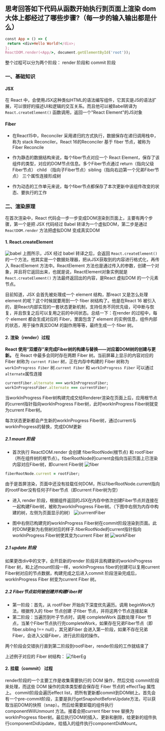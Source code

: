 ## 思考回答如下代码从函数开始执行到页面上渲染 dom 大体上都经过了哪些步骤?（每一步的输入输出都是什么）

``` ruby
const App = () => {
 return <div>Hello World!</div>;
};
ReactDOM.render(<App/>, document.getElementById('root'));
```

整个过程可以分为两个阶段： render 阶段和 commit 阶段

### 一、基础知识

#### JSX

在 React 中，会使用JSX这种类似HTML的语法编写组件，它其实是JS的语法扩展，可以很好的描述UI和逻辑的交互关系。而且他可以被Babel转译为 `React.createElement()` 函数调用，返回一个"React Element"的JS对象

#### Fiber

- 在React15中，Reconciler 采用递归的方式执行，数据保存在递归调用栈中，称为 stack Reconciler。React 16的Reconciler 基于 fiber 节点，被称为 Fiber Reconcile

- 作为静态的数据结构来说，每个fiber节点对应一个 React Element，保存了该组件的类型，对应的DOM节点信息。多个Fiber节点通过 return（指向父级Fiber节点） child （指向子Fiber节点）sibling（指向右边第一个兄弟Fiber节点） 三个属性连接形成树

- 作为动态的工作单元来说，每个fiber节点都保存了本次更新中该组件改变的状态、要执行的工作

### 二、渲染原理

在首次渲染中，React 代码会一步一步变成DOM渲染到页面上，主要有两个步骤，第一个是把 JSX 代码经过 Babel 转译为一个虚拟DOM，第二步是通过 `ReactDOM.render` 方法把虚拟DOM 变成真实DOM

#### 1. React.createElement

![babel](https://user-images.githubusercontent.com/58175836/185725610-439a2bd7-439b-4f21-9980-adaeba54164a.jpg)
上图所示，JSX 经过 babel 转译之后，会返回 `React.createElement()` 的一个方法，他其实是一个数据处理器，把从JSX获取到的内容进行格式化，再传入 ReactElement 方法中。ReactElement 方法也是通过传入的参数，创建一个对象，并且将它返回出来，也就是说，ReactElement对象实例就是 `React.createElement()` 方法最终返回出的内容，是React 虚拟DOM 的一个元素节点。

目前知道，JSX 会首先被处理成一个 element 结构，那react 又是怎么处理 element 的呢？这个时候就要用到一个 fiber 树结构了。他是在React 16 被引入的，是React内部实现的一套状态更新机制，支持任务不同优先级，可中断与恢复，并且恢复之后可以复用之前的中间状态。总结一下：在render 的过程中，每个 element 都会生成对应的 Fiber，里面包含了 element 的实例信息，组件内部的状态，用于操作真实DOM 的副作用等等，最终生成一个 fiber 树。

#### 2. 渲染（render）过程

**React 使用“双缓存”来完成Fiber树的构建与替换——对应着DOM树的创建与更新。**
在 React 中最多会同时存在两颗 Fiber 树。当前屏幕上显示的内容对应的 Fiber 树称为 `current Fiber` 树，正在内存中构建的 Fiber 树称为 `workInProgress Fiber` 树.`current Fiber` 和 `workInProgress Fiber` 可以通过 `alternate`属性连接

``` ruby
currentFiber.alternate === workInProgressFiber;
workInProgressFiber.alternate === currentFiber;
```

当workInProgress Fiber树构建完成交给Renderer渲染在页面上后，应用根节点的current指针指向workInProgress Fiber树，此时workInProgress Fiber树就变为current Fiber树。

每次状态更新都会产生新的workInProgress Fiber树，通过current与workInProgress的替换，完成DOM更新

##### 2.1 mount 阶段

- 首次执行 ReactDOM.render 会创建 fiberRootNode(根节点) 和 rootFiber（所在组件树的根节点）。fiberRootNode的current会指向当前页面上已渲染内容对应Fiber树，即current Fiber树
![fiber](https://user-images.githubusercontent.com/58175836/185725551-ede56f93-bcc9-4238-b4f2-4116e4458154.jpg)

``` ruby
fiberRootNode.current = rootFiber;
```

由于是首屏渲染，页面中还没有挂载任何DOM，所以fiberRootNode.current指向的rootFiber没有任何子Fiber节点（即current Fiber树为空）

- 进入 render 阶段，根据组件返回的JSX在内存中依次创建Fiber节点并连接在一起构建Fiber树，被称为workInProgress Fiber树。（下图中右侧为内存中构建的树，左侧为页面显示的树）
![currrentFiber](https://user-images.githubusercontent.com/58175836/185725568-28d11585-5f02-47fa-9629-4a6d00ed39a5.jpg)

- 图中右侧已构建完的workInProgress Fiber树在commit阶段渲染到页面。此时DOM更新为右侧树对应的样子.fiberRootNode的current指针指向workInProgress Fiber树使其变为current Fiber 树
![workFiber](https://user-images.githubusercontent.com/58175836/185725579-04ee1c0d-ed3d-4e1c-babb-60dd78365208.jpg)

##### 2.1 update 阶段

如果更改div中的文字，会开启新的render 阶段并且构建新的workInProgress Fiber 树，和上述mount阶段一样，workInProgress fiber的创建可以复用current Fiber树对应的节点数据，构建完成之后进入commit 阶段渲染完成后，workInProgress Fiber 树变为current Fiber 树。

##### 2.2 Fiber节点如何被创建并构建Fiber树

- 第一阶段：首先，从 rootFiber 开始向下深度优先遍历。调用 beginWork方法，根据传入的 fiber 节点创建 子fiber 节点，并将这两个节点连接起来
- 第二阶段：当遍历到叶子节点时，调用 completeWork 函数处理 Fiber 节点，当某个Fiber节点执行完completeWork，如果存在兄弟Fiber节点（即fiber.sibling !== null），其兄弟Fiber 会进入第一阶段，如果不存在兄弟Fiber，会进入父级Fiber，进行此阶段的操作。

两个阶段会交错执行直到第二阶段到rootFiber，render阶段的工作就结束了

上述例子对应的 Fiber 树结构：
![fiberEg](https://user-images.githubusercontent.com/58175836/185725509-f25e0b99-eb50-4fd0-9cb9-d7e6bacf7467.jpg)

#### 2. 挂载（commit） 过程

render阶段的一个主要工作是收集需要执行的 DOM 操作，然后交给 commit阶段 来处理，而这些 DOM 操作的具体类型都会保存在 Fiber 节点的 effectTag 属性上。
commit阶段会遍历effect list，把所有更新都commit到DOM树上。首先会有一个pre-commit阶段，主要是执行getSnapshotBeforeUpdate方法，可以获取当前DOM的快照（snap）。然后给需要卸载的组件执行componentWillUnmount                 方法。接着会把current fiber tree 替换为workInProgress fiber树。最后执行DOM的插入、更新和删除，给更新的组件执行componentDidUpdate，给插入的组件执行componentDidMount。

